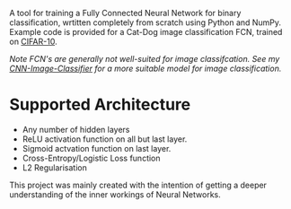 A tool for training a Fully Connected Neural Network for binary classification, wrtitten completely from scratch using Python and NumPy. Example code is provided for a Cat-Dog image classification FCN, trained on [CIFAR-10](https://www.cs.toronto.edu/~kriz/cifar.html). 

*Note FCN's are generally not well-suited for image classifcation. See my [CNN-Image-Classifier](https://github.com/sanand00/CNN-Image-Classifier-and-CLI-tool) for a more suitable model for image classification.*

# Supported Architecture
- Any number of hidden layers
- ReLU activation function on all but last layer.
- Sigmoid actvation function on last layer.
- Cross-Entropy/Logistic Loss function
- L2 Regularisation

This project was mainly created with the intention of getting a deeper understanding of the inner workings of Neural Networks. 
